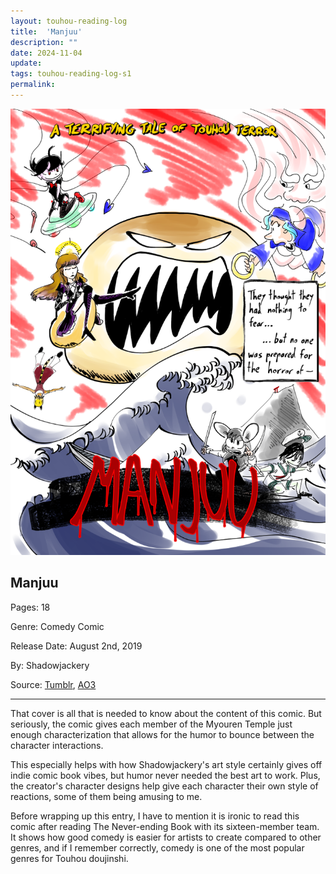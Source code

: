 ```yaml
---
layout: touhou-reading-log
title:  'Manjuu'
description: ""
date: 2024-11-04
update: 
tags: touhou-reading-log-s1
permalink:
---
```

![Manjuu.webp](/images/indexes-extras/touhou-reading-log/S1/04/cover.webp)
## Manjuu

Pages: 18

Genre: Comedy Comic

Release Date: August 2nd, 2019

By: Shadowjackery

Source: [Tumblr](https://shadowjackery.tumblr.com/post/186728266592/touhou-project-comic-manjuu-new-first-part), [AO3](https://archiveofourown.org/works/20084491)

- - -

That cover is all that is needed to know about the content of this comic. But seriously, the comic gives each member of the Myouren Temple just enough characterization that allows for the humor to bounce between the character interactions.

This especially helps with how Shadowjackery's art style certainly gives off indie comic book vibes, but humor never needed the best art to work. Plus, the creator's character designs help give each character their own style of reactions, some of them being amusing to me.

Before wrapping up this entry, I have to mention it is ironic to read this comic after reading The Never-ending Book with its sixteen-member team. It shows how good comedy is easier for artists to create compared to other genres, and if I remember correctly, comedy is one of the most popular genres for Touhou doujinshi.
